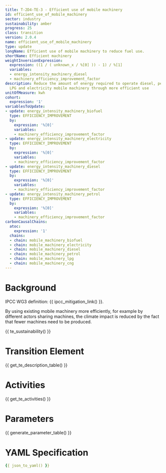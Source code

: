 ```yaml
---
title: T-2D4-TE-3 - Efficient use of mobile machinery
id: efficient_use_of_mobile_machinery
sector: industry
sustainability: amber
progress: 25
class: transition
version: 2.0.4
name: efficient_use_of_mobile_machinery
type: update
longName: Efficient use of mobile machinery to reduce fuel use.
shortName: Efficient machinery
weightInversionExpression:
  expression: ((1 / ( unknown_x / %[0] )) - 1) / %[1]
  variables:
  - energy_intensity_machinery_diesel
  - machinery_efficiency_improvement_factor
description: Reduce the amount of energy required to operate diesel, petrol, biofuel,
  LPG and electricity mobile machinery through more efficient use
unitOfMeasure: kwh
cohort:
  expression: '1'
variablesToUpdate:
- update: energy_intensity_machinery_biofuel
  type: EFFICIENCY_IMPROVEMENT
  by:
    expression: '%[0]'
    variables:
    - machinery_efficiency_improvement_factor
- update: energy_intensity_machinery_electricity
  type: EFFICIENCY_IMPROVEMENT
  by:
    expression: '%[0]'
    variables:
    - machinery_efficiency_improvement_factor
- update: energy_intensity_machinery_diesel
  type: EFFICIENCY_IMPROVEMENT
  by:
    expression: '%[0]'
    variables:
    - machinery_efficiency_improvement_factor
- update: energy_intensity_machinery_petrol
  type: EFFICIENCY_IMPROVEMENT
  by:
    expression: '%[0]'
    variables:
    - machinery_efficiency_improvement_factor
carbonCausalChains:
  atoc:
    expression: '1'
  chains:
  - chain: mobile_machinery_biofuel
  - chain: mobile_machinery_electricity
  - chain: mobile_machinery_diesel
  - chain: mobile_machinery_petrol
  - chain: mobile_machinery_lpg
  - chain: mobile_machinery_cng
---
```

# Background

IPCC WG3 definition: {{ ipcc_mitigation_link() }}.

By using existing mobile machinery more efficiently, for example by different actors sharing machines, the climate impact is reduced by the fact that fewer machines need to be produced.




{{ te_sustainability() }}

# Transition Element

{{ get_te_description_table() }}




# Activities

{{ get_te_activities() }}


# Parameters

{{ generate_parameter_table() }}


# YAML Specification

```yaml
{{ json_to_yaml() }}
```